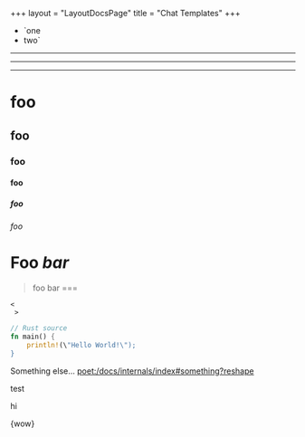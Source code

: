 +++
layout = "LayoutDocsPage"
title = "Chat Templates"
+++

- `one
- two`

***
---
___

# foo
## foo
### foo
#### foo
##### foo
###### foo

Foo *bar*
=========

> foo
bar
===

```
<
 >
```

```rs
// Rust source
fn main() {
    println!(\"Hello World!\");
}
```

Something else... <poet:/docs/internals/index#something?reshape>

<p>test</p>

<Note type="info">
  hi
</Note>

{wow}
